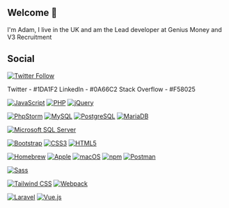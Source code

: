## Welcome 👋

I'm Adam, I live in the UK and am the Lead developer at Genius Money and V3 Recruitment

## Social

[![Twitter Follow](https://img.shields.io/twitter/follow/aptcreatedesign?style=for-the-badge)](https://twitter.com/intent/follow?screen_name=aptcreatedesign)

Twitter - #1DA1F2
LinkedIn - #0A66C2
Stack Overflow - #F58025


[![JavaScript](https://img.shields.io/static/v1?message=JavaScript&logo=JavaScript&labelColor=F7DF1E&color=white&logoColor=white&label=%20&style=for-the-badge)](https://laravel.com/)
[![PHP](https://img.shields.io/static/v1?message=PHP&logo=PHP&labelColor=777BB4&color=white&logoColor=white&label=%20&style=for-the-badge)](https://laravel.com/)
[![jQuery](https://img.shields.io/static/v1?message=jQuery&logo=jQuery&labelColor=0769AD&color=white&logoColor=white&label=%20&style=for-the-badge)](https://laravel.com/)


[![PhpStorm](https://img.shields.io/static/v1?message=PhpStorm&logo=PhpStorm&labelColor=000000&color=white&logoColor=white&label=%20&style=for-the-badge)](https://laravel.com/)
[![MySQL](https://img.shields.io/static/v1?message=MySQL&logo=MySQL&labelColor=4479A1&color=white&logoColor=white&label=%20&style=for-the-badge)](https://laravel.com/)
[![PostgreSQL](https://img.shields.io/static/v1?message=PostgreSQL&logo=PostgreSQL&labelColor=4169E1&color=white&logoColor=white&label=%20&style=for-the-badge)](https://laravel.com/)
[![MariaDB](https://img.shields.io/static/v1?message=MariaDB&logo=MariaDB&labelColor=003545&color=white&logoColor=white&label=%20&style=for-the-badge)](https://laravel.com/)


[![Microsoft SQL Server](https://img.shields.io/static/v1?message=Microsoft%20SQL%20Server&logo=microsoftsqlserver&labelColor=CC2927&color=white&logoColor=white&label=%20&style=for-the-badge)](https://laravel.com/)


[![Bootstrap](https://img.shields.io/static/v1?message=Bootstrap&logo=Bootstrap&labelColor=7952B3&color=white&logoColor=white&label=%20&style=for-the-badge)](https://laravel.com/)
[![CSS3](https://img.shields.io/static/v1?message=CSS3&logo=CSS3&labelColor=1572B6&color=white&logoColor=white&label=%20&style=for-the-badge)](https://laravel.com/)
[![HTML5](https://img.shields.io/static/v1?message=HTML5&logo=HTML5&labelColor=E34F26&color=white&logoColor=white&label=%20&style=for-the-badge)](https://laravel.com/)

[![Homebrew](https://img.shields.io/static/v1?message=Homebrew&logo=Homebrew&labelColor=FBB040&color=white&logoColor=white&label=%20&style=for-the-badge)](https://laravel.com/)
[![Apple](https://img.shields.io/static/v1?message=Apple&logo=Apple&labelColor=000000&color=white&logoColor=white&label=%20&style=for-the-badge)](https://laravel.com/)
[![macOS](https://img.shields.io/static/v1?message=macOS&logo=macOS&labelColor=000000&color=white&logoColor=white&label=%20&style=for-the-badge)](https://laravel.com/)
[![npm](https://img.shields.io/static/v1?message=npm&logo=npm&labelColor=CB3837&color=white&logoColor=white&label=%20&style=for-the-badge)](https://laravel.com/)
[![Postman](https://img.shields.io/static/v1?message=Postman&logo=Postman&labelColor=FF6C37&color=white&logoColor=white&label=%20&style=for-the-badge)](https://laravel.com/)

[![Sass](https://img.shields.io/static/v1?message=Sass&logo=Sass&labelColor=CC6699&color=white&logoColor=white&label=%20&style=for-the-badge)](https://laravel.com/)

[![Tailwind CSS](https://img.shields.io/static/v1?message=Tailwind%20CSS&logo=tailwindcss&labelColor=06B6D4&color=white&logoColor=white&label=%20&style=for-the-badge)](https://laravel.com/)
[![Webpack](https://img.shields.io/static/v1?message=Webpack&logo=Webpack&labelColor=8DD6F9&color=white&logoColor=white&label=%20&style=for-the-badge)](https://laravel.com/)


[![Laravel](https://img.shields.io/static/v1?message=Laravel&logo=laravel&labelColor=FF2D20&color=white&logoColor=white&label=%20&style=for-the-badge)](https://laravel.com/)
[![Vue.js](https://img.shields.io/static/v1?message=Vue.js&logo=Vue.js&labelColor=4FC08D&color=white&logoColor=white&label=%20&style=for-the-badge)](https://laravel.com/)


